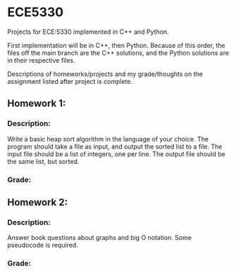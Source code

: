 # ECE5330
Projects for ECE:5330 implemented in C++ and Python. 

First implementation will be in C++, then Python. Because of this order, the files off the main branch are the C++ solutions, and the Python solutions are in their respective files.

Descriptions of homeworks/projects and my grade/thoughts on the assignment listed after project is complete.

## Homework 1:
### Description:
Write a basic heap sort algorithm in the language of your choice. The program should take a file as input, and output the sorted list to a file. The input file should be a list of integers, one per line. The output file should be the same list, but sorted.

### Grade:


## Homework 2:
### Description:
Answer book questions about graphs and big O notation. Some pseudocode is required.

### Grade:
